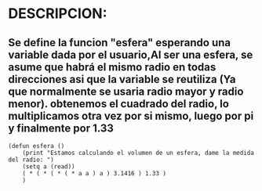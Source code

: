 # DESCRIPCION:
## Se define la funcion "esfera" esperando una variable dada por el usuario,Al ser una esfera, se asume que habrá el mismo radio en todas direcciones asi que la variable se reutiliza (Ya que normalmente se usaria radio mayor y radio menor). obtenemos el cuadrado del radio, lo multiplicamos otra vez por si mismo, luego por pi y finalmente por 1.33
~~~
(defun esfera ()
	(print "Estamos calculando el volumen de un esfera, dame la medida del radio: ")
	(setq a (read))
	( * ( * ( * ( * a a ) a ) 3.1416 ) 1.33 )
	)
~~~

	
